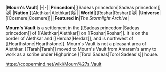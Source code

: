 |**Mourn's Vault**|
|-|-|
|**Princedom**|[[Sadeas princedom\|Sadeas princedom]]🐱︎|
|**Nation**|[[Alethkar\|Alethkar]]🐱︎|
|**World**|[[Roshar\|Roshar]]🐱︎|
|**Universe**|[[Cosmere\|Cosmere]]|
|**Featured In**|*The Stormlight Archive*|

**Mourn's Vault** is a settlement in the [[Sadeas princedom\|Sadeas princedom]] of [[Alethkar\|Alethkar]] on [[Roshar\|Roshar]]. It is on the border of Alethkar and [[Herdaz\|Herdaz]], and is northwest of [[Hearthstone\|Hearthstone]]. Mourn's Vault is not a pleasant area of Alethkar.
[[Tarah\|Tarah]] moved to Mourn's Vault from Amaram's army to work as a scribe under Highprince [[Torol Sadeas\|Torol Sadeas's]] house.



https://coppermind.net/wiki/Mourn%27s_Vault